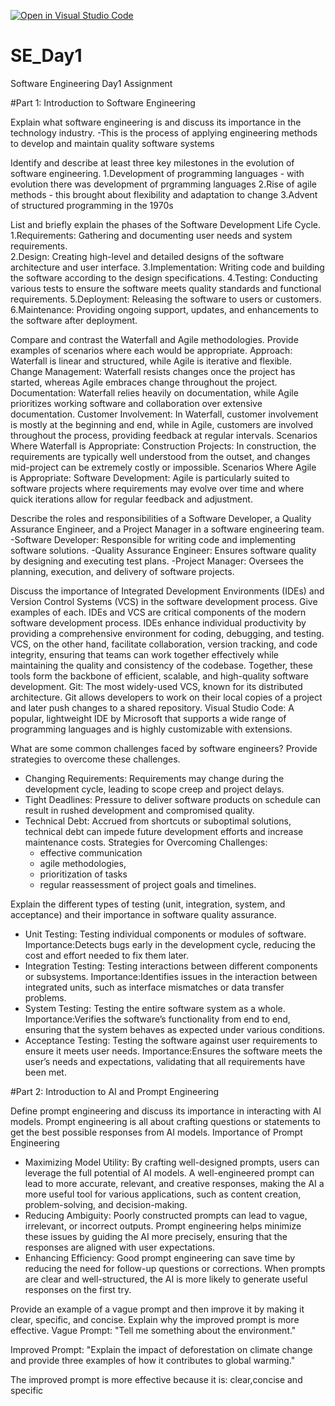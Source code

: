 [![Open in Visual Studio Code](https://classroom.github.com/assets/open-in-vscode-2e0aaae1b6195c2367325f4f02e2d04e9abb55f0b24a779b69b11b9e10269abc.svg)](https://classroom.github.com/online_ide?assignment_repo_id=15539770&assignment_repo_type=AssignmentRepo)
# SE_Day1
Software Engineering Day1 Assignment

#Part 1: Introduction to Software Engineering

Explain what software engineering is and discuss its importance in the technology industry.
-This is the process of applying engineering methods to develop and maintain quality software systems

Identify and describe at least three key milestones in the evolution of software engineering.
1.Development of programming languages - with evolution there was development of prgramming languages
2.Rise of agile methods - this brought about flexibility and adaptation to change 
3.Advent of structured programming in the 1970s

List and briefly explain the phases of the Software Development Life Cycle.
 1.Requirements: Gathering and documenting user needs and system requirements.  
 2.Design: Creating high-level and detailed designs of the software architecture and user interface. 
 3.Implementation: Writing code and building the software according to the design specifications. 
 4.Testing: Conducting various tests to ensure the software meets quality standards and functional requirements. 
 5.Deployment: Releasing the software to users or customers. 
 6.Maintenance: Providing ongoing support, updates, and enhancements to the software after deployment.

Compare and contrast the Waterfall and Agile methodologies. Provide examples of scenarios where each would be appropriate.
Approach: Waterfall is linear and structured, while Agile is iterative and flexible. 
Change Management: Waterfall resists changes once the project has started, whereas Agile embraces change throughout the project.
Documentation: Waterfall relies heavily on documentation, while Agile prioritizes working software and collaboration over extensive documentation. 
Customer Involvement: In Waterfall, customer involvement is mostly at the beginning and end, while in Agile, customers are involved throughout the process, providing feedback at regular intervals.
Scenarios Where Waterfall is Appropriate:
Construction Projects: In construction, the requirements are typically well understood from the outset, and changes mid-project can be extremely costly or impossible.
Scenarios Where Agile is Appropriate:
Software Development: Agile is particularly suited to software projects where requirements may evolve over time and where quick iterations allow for regular feedback and adjustment.

Describe the roles and responsibilities of a Software Developer, a Quality Assurance Engineer, and a Project Manager in a software engineering team.
-Software Developer: Responsible for writing code and implementing software solutions. 
-Quality Assurance Engineer: Ensures software quality by designing and executing test plans. 
-Project Manager: Oversees the planning, execution, and delivery of software projects.

Discuss the importance of Integrated Development Environments (IDEs) and Version Control Systems (VCS) in the software development process. Give examples of each.
IDEs and VCS are critical components of the modern software development process. 
IDEs enhance individual productivity by providing a comprehensive environment for coding, debugging, and testing.
VCS, on the other hand, facilitate collaboration, version tracking, and code integrity, ensuring that teams can work together effectively while maintaining the quality and consistency of the codebase. 
Together, these tools form the backbone of efficient, scalable, and high-quality software development.
Git: The most widely-used VCS, known for its distributed architecture. Git allows developers to work on their local copies of a project and later push changes to a shared repository. 
Visual Studio Code: A popular, lightweight IDE by Microsoft that supports a wide range of programming languages and is highly customizable with extensions.

What are some common challenges faced by software engineers? Provide strategies to overcome these challenges.
  - Changing Requirements: Requirements may change during the development cycle, leading to scope creep and project delays.
  - Tight Deadlines: Pressure to deliver software products on schedule can result in rushed development and compromised quality.
  - Technical Debt: Accrued from shortcuts or suboptimal solutions, technical debt can impede future development efforts and increase maintenance costs.
    Strategies for Overcoming Challenges:
    - effective communication
    - agile methodologies,
    - prioritization of tasks
    - regular reassessment of project goals and timelines.


Explain the different types of testing (unit, integration, system, and acceptance) and their importance in software quality assurance.
 -  Unit Testing: Testing individual components or modules of software.
   Importance:Detects bugs early in the development cycle, reducing the cost and effort needed to fix them later.
  - Integration Testing: Testing interactions between different components or subsystems.
    Importance:Identifies issues in the interaction between integrated units, such as interface mismatches or data transfer problems.
  - System Testing: Testing the entire software system as a whole.
    Importance:Verifies the software’s functionality from end to end, ensuring that the system behaves as expected under various conditions.
  - Acceptance Testing: Testing the software against user requirements to ensure it meets user needs.
    Importance:Ensures the software meets the user’s needs and expectations, validating that all requirements have been met.

#Part 2: Introduction to AI and Prompt Engineering


Define prompt engineering and discuss its importance in interacting with AI models.
Prompt engineering is all about crafting questions or statements to get the best possible responses from AI models.
Importance of Prompt Engineering
- Maximizing Model Utility: By crafting well-designed prompts, users can leverage the full potential of AI models. A well-engineered prompt can lead to more accurate, relevant, and creative responses, making the AI a more useful tool for various applications, such as content creation, problem-solving, and decision-making.
- Reducing Ambiguity: Poorly constructed prompts can lead to vague, irrelevant, or incorrect outputs. Prompt engineering helps minimize these issues by guiding the AI more precisely, ensuring that the responses are aligned with user expectations.
- Enhancing Efficiency: Good prompt engineering can save time by reducing the need for follow-up questions or corrections. When prompts are clear and well-structured, the AI is more likely to generate useful responses on the first try.


Provide an example of a vague prompt and then improve it by making it clear, specific, and concise. Explain why the improved prompt is more effective.
Vague Prompt:
"Tell me something about the environment."

Improved Prompt:
"Explain the impact of deforestation on climate change and provide three examples of how it contributes to global warming."

The improved prompt is more effective because it is:
clear,concise and specific

